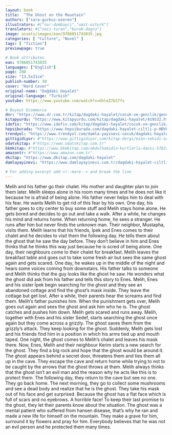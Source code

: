 ```yaml
---
layout: book
title:  "The Ghost on the Mountain"
authors: ["sara-gurbuz-ozeren"]
illustrators: #["nur-dombayci","umit-ozturk"]
translators: #["naci-turan","burak-dogru"]
image: assets/images/ean/9786051743035.jpg
categories: [ "Culture", "Novel" ]
tags: [ "fiction"]
previewpage: true

# Book attributes
ean: 9786051743035
languages: ["English"]
page: 208
size: "13,5x21cm"
publish-number: 30
cover: "Hard Cover"
original-name: "Dağdaki Hayalet"
original-language: "Turkish"
youtube: https://www.youtube.com/watch?v=GhleZ7bS7fs

# Buyout Ecommerce
dnr: "https://www.dr.com.tr/kitap/dagdaki-hayalet/cocuk-ve-genclik/genclik-10-yas/roman-oyku/urunno=0001694021001"
kitapyurdu: "https://www.kitapyurdu.com/kitap/dagdaki-hayalet/419532.html&filter_name=Da%C4%9Fdaki+Hayalet"
idefix: "https://www.idefix.com/kitap/dagdaki-hayalet/cocuk-ve-genclik/genclik-10-yas/roman-oyku/urunno=0001694021001"
hepsiburada: "https://www.hepsiburada.com/dagdaki-hayalet-ciltli-p-HBV000004KHUU"
trendyol: "https://www.trendyol.com/damla-yayinevi-cocuk/dagdaki-hayalet-p-3318144"
gittigidiyor: #"https://www.gittigidiyor.com/kitap-dergi/ezan-sehidi-adnan-menderes_pdp_732728793"
odatvkitap: #"https://www.odatvkitap.com.tr"
bkmkitap: #"https://www.bkmkitap.com/abdulhamidin-kurtlarla-dansi-578226"
amazontr: #"https://www.amazon.com.tr"
dkitap: "https://www.dkitap.com/dagdaki-hayalet"
damlayayinevi: "https://www.damlayayinevi.com.tr/dagdaki-hayalet-ciltli"

# For adding excerpt add <!--more--> and break the line
---
```

Melih and his father go their chalet. His mother and daughter
plan to join them later. Melih sleeps alone in his room many
times and he does not like it because he is afraid of being alone.
His father never helps him to deal with his fear. He wants Melih
to get rid of this fear by his own. One day, his father goes to city
center to buy some stuff and Melih stays home alone. He gets
bored and decides to go out and take a walk. After a while, he
changes his mind and returns home. When returning home, he
sees a stranger. He runs after him but never finds the unknown
man. Their neighbor, Mustapha, visits them. Melih learns that
his friends, İpek and Enes comes to their chalet and he decides
to visit them the following day. He tells them about the ghost that
he saw the day before. They don’t believe in him and Enes thinks
that he thinks this way just because he is scred of being alone.
One day, their neighbours come to their chalet for breakfast.
Melih leaves the breakfast table and goes out to take some fresh
air but sees the same ghost again and gets scared. One day,
he wakes up in the middle of the night and hears some voices
coming from downstairs. His father talks to someone and Melih
thinks that the guy looks like the ghost he saw. He wonders what
the ghost did ask from his father and tells this story to Enes.
Melih, Enes and his sister İpek begin searching for the ghost and they see an abandoned cottage and find
the ghost’s mask inside. They leave the cottage but get lost. After a while, their parents hear the screams
and find them. Melih’s father punishes him. When the punishment gets over, Melih goes out again and
sees the ghost and ask him who he is. The ghost catches and pushes him down. Melih gets scared and runs
away. Melih, together with Enes and his sister Sedef, starts searching the ghost once again but they come
across a grizzly. The ghost saves them from the grizzly’s attack. They keep looking for the ghost. Suddenly,
Melih gets lost and his friends find him in a position in which his arms tied up and mouth taped. One night,
the ghost comes to Melih’s chalet and leaves his mask there. Now, Enes, Melih and their neighbour Kerim
starts a new search for the ghost. They find a big rock and hope that the ghost would be around it. The
ghost appears behind a secret door, threatens them and ties them all up in the cave. They escape the cave
and return home while trying to not to be caught by the arrows that the ghost throws at them. Melih always
thinks that the ghost isn’t an evil man and the reason why he acts like this is to protect them. The following
day, they return to the cave but see no one. They go back home. The next morning, they go to collect some
mushrooms and see a dead body and realize that he is the ghost. They take his mask out of his face
and get surprised. Because the ghost
has a flat face which is full of scars
and no eyebrows. A horrible face!
To keep their last promise to the
ghost, they let their parents know
about the situation. The ghost was
a mental patient who suffered from
hansen disease, that’s why he ran
and made a new life for himself on
the mountain. They make a grave
for him, surround it by flowers and
pray for him. Everybody believes
that he was not an evil person and
he protected them many times.
<!--more--> 